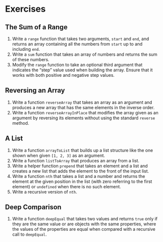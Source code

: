 # Exercises

## The Sum of a Range

1. Write a `range` function that takes two arguments, `start` and `end`, and returns an array containing all the numbers from `start` up to and including `end`.
2. Write a `sum` function that takes an array of numbers and returns the sum of these numbers.
3. Modify the `range` function to take an optional third argument that indicates the “step” value used when building the array. Ensure that it works with both positive and negative step values.

## Reversing an Array

1. Write a function `reverseArray` that takes an array as an argument and produces a new array that has the same elements in the inverse order.
2. Write a function `reverseArrayInPlace` that modifies the array given as an argument by reversing its elements without using the standard `reverse` method.

## A List

1. Write a function `arrayToList` that builds up a list structure like the one shown when given `[1, 2, 3]` as an argument.
2. Write a function `listToArray` that produces an array from a list.
3. Write a helper function `prepend` that takes an element and a list and creates a new list that adds the element to the front of the input list.
4. Write a function `nth` that takes a list and a number and returns the element at the given position in the list (with zero referring to the first element) or `undefined` when there is no such element.
5. Write a recursive version of `nth`.

## Deep Comparison

1. Write a function `deepEqual` that takes two values and returns `true` only if they are the same value or are objects with the same properties, where the values of the properties are equal when compared with a recursive call to `deepEqual`.